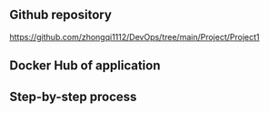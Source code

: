 ## Github repository
https://github.com/zhongqi1112/DevOps/tree/main/Project/Project1

## Docker Hub of application


## Step-by-step process


